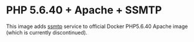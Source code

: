 # PHP 5.6.40 + Apache + SSMTP

This image adds [ssmtp](https://wiki.archlinux.org/index.php/SSMTP) service to official
Docker PHP5.6.40 Apache image (which is currently discontinued).
